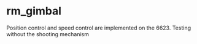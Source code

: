 # rm_gimbal
Position control and speed control are implemented on the 6623. Testing without the shooting mechanism 
